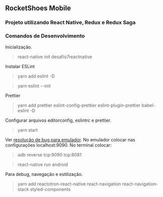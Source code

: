 ## RocketShoes Mobile

### Projeto utilizando React Native, Redux e Redux Saga

### Comandos de Desenvolvimento

Inicialização.
> react-native init desafio7reactnative

Instalar ESLint
> yarn add eslint -D

> yarn eslint --init


Prettier
> yarn add prettier eslint-config-prettier eslint-plugin-prettier babel-eslint -D

Configurar arquivos editorconfig, eslintrc e prettier.

> yarn start

Ver [resolução de bug para emulador](https://github.com/facebook/react-native/issues/15388#issuecomment-505283697). No emulador colocar nas configurações localhost:9090. No terminal colocar:
> adb reverse tcp:9090 tcp:8081

> react-native run android

Para debug, navegação e estilização.
> yarn add reactotron-react-native react-navigation react-navigation-stack styled-components
